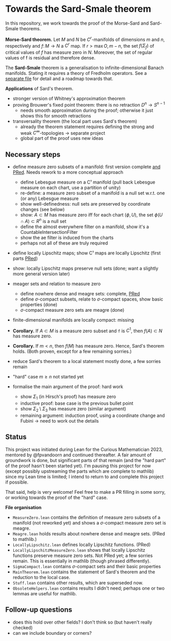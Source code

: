 # Towards the Sard-Smale theorem
In this repository, we work towards the proof of the Morse-Sard and Sard-Smale theorems.

**Morse-Sard theorem.** Let $M$ and $N$ be $C^r$-manifolds of dimensions $m$ and $n$, respectively and $f\colon M\to N$ a $C^r$ map. If $r > \max {O,m - n}$, the set $f(\Sigma_f)$ of critical values of $f$ has measure zero in $N$. Moreover, the set of regular values of f is residual and therefore dense.

The **Sard-Smale** theorem is a generalisation to infinite-dimensional Banach manifolds. Stating it requires a theory of Fredholm operators. See a [separate file](Roadmap_towards_Sard-Smale.md) for detail and a roadmap towards that.

**Applications** of Sard's theorem.
- stronger version of Whitney's approximation theorem
- proving Brouwer's fixed point theorem: there is no retraction $D^n\to S^{n-1}$
  - needs smooth approximation during the proof; otherwise it just shows this for smooth retractions
- transversality theorem (the local part uses Sard's theorem)
  - already the theorem statement requires defining the strong and weak $C^\infty$-topologies -> separate project
  - global part of the proof uses new ideas

## Necessary steps
- define measure zero subsets of a manifold: first version complete [and PRed](https://github.com/leanprover-community/mathlib4/pull/7076). Needs rework to a more conceptual approach
   - define Lebesgue measure on a C¹ manifold (pull back Lebesgue measure on each chart, use a partition of unity)
   - re-define: a measure zero subset of a manifold is a null set w.r.t. one (or any) Lebesgue measure
   - show well-definedness: null sets are preserved by coordinate changes (see below)
   - show: $A\subset M$ has measure zero iff for each chart $(\phi,U)$, the set $\phi(U\cap A)\subset R^n$ is a null set
   - define the almost everywhere filter on a manifold, show it's a CountableIntersectionFilter
   - show the ae filter is induced from the charts
   - perhaps not all of these are truly required

- define locally Lipschitz maps; show C¹ maps are locally Lipschitz
(first parts [PRed](https://github.com/leanprover-community/mathlib4/pull/7314))
- show: locally Lipschitz maps preserve null sets (done; want a slightly more general version later)

- meager sets and relation to measure zero
  - define nowhere dense and meagre sets: complete, [PRed](https://github.com/leanprover-community/mathlib4/pull/7180)
  - define $\sigma$-compact subsets, relate to $\sigma$-compact spaces, show basic properties (done)
  - $\sigma$-compact measure zero sets are meagre (done)
- finite-dimensional manifolds are locally compact: missing

- **Corollary.** If $A\subset M$ is a measure zero subset and `f` is $C^1$, then $f(A)\subset N$ has measure zero.
- **Corollary.** If $m < n$, then $f(M)$ has measure zero. Hence, Sard's theorem holds.
(Both proven, except for a few remaining sorries.)

- reduce Sard's theorem to a local statement                    mostly done, a few sorries remain
- "hard" case $m\geq n$ not started yet

- formalise the main argument of the proof: hard work
  - show $\Sigma_1$ (in Hirsch's proof) has measure zero
  - inductive proof: base case is the previous bullet point
  - show $\Sigma_2\setminus\Sigma_3$ has measure zero (similar argument)
  - remaining argument: induction proof, using a coordinate change and Fubini -> need to work out the details

## Status
This project was initiated during Lean for the Curious Mathematician 2023, mentored by @fpvandoorn and continued thereafter.
A fair amount of groundwork is done, but significant parts of that remain (and the "hard part" of the proof hasn't been started yet).
I'm pausing this project for now (except possibly upstreaming the parts which are complete to mathlib) since my Lean time is limited; I intend to return to and complete this project if possible.

That said, help is very welcome! Feel free to make a PR filling in some sorry, or working towards the proof of the "hard" case.

**File organisation**
- `MeasureZero.lean` contains the definition of measure zero subsets of a manifold (not reworked yet) and shows a $\sigma$-compact measure zero set is meagre.
- `Meagre.lean` holds results about nowhere dense and meagre sets. (PRed to mathlib.)
- `LocallyLipschitz.lean` defines locally Lipschitz functions. (PRed)
- `LocallyLipschitzMeasureZero.lean` shows that locally Lipschitz functions preserve measure zero sets. Not PRed yet; a few sorries remain. This is essentially in mathlib (though phrased differently).
- `SigmaCompact.lean` contains $\sigma$-compact sets and their basic properties
- `MainTheorem.lean` contains the statement of Sard's theorem and the reduction to the local case.
- `Stuff.lean` contains other results, which are superseded now.
- `ObsoleteHelpers.lean` contains results I didn't need; perhaps one or two lemmas are useful for mathlib.

## Follow-up questions
- does this hold over other fields? I don't think so (but haven't really checked)
- can we include boundary or corners?
